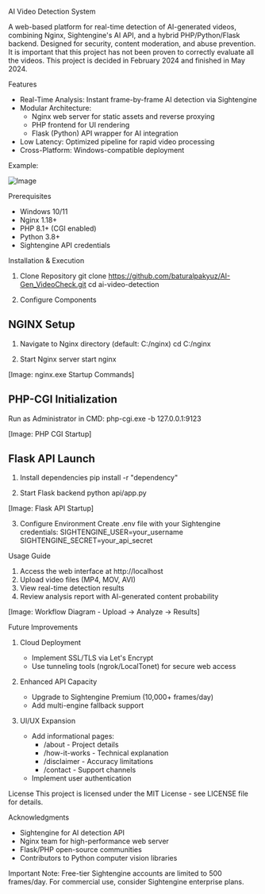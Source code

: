 AI Video Detection System

A web-based platform for real-time detection of AI-generated videos, combining Nginx, Sightengine's AI API, and a hybrid PHP/Python/Flask backend. Designed for security, content moderation, and abuse prevention. It is important that this project has not been proven to correctly evaluate all the videos. This project is decided in February 2024 and finished in May 2024.

Features
- Real-Time Analysis: Instant frame-by-frame AI detection via Sightengine
- Modular Architecture:
  * Nginx web server for static assets and reverse proxying
  * PHP frontend for UI rendering
  * Flask (Python) API wrapper for AI integration
- Low Latency: Optimized pipeline for rapid video processing
- Cross-Platform: Windows-compatible deployment
 
Example:


![Image](https://github.com/user-attachments/assets/b6695ff9-192e-47f8-9e87-41b7aabcfab0)



Prerequisites
- Windows 10/11
- Nginx 1.18+
- PHP 8.1+ (CGI enabled)
- Python 3.8+
- Sightengine API credentials

Installation & Execution

1. Clone Repository
git clone https://github.com/baturalpakyuz/AI-Gen_VideoCheck.git
cd ai-video-detection

2. Configure Components

NGINX Setup
-----------------
1. Navigate to Nginx directory (default: C:/nginx)
cd C:/nginx

2. Start Nginx server
start nginx

[Image: nginx.exe Startup Commands]

PHP-CGI Initialization
----------------------
Run as Administrator in CMD:
php-cgi.exe -b 127.0.0.1:9123

[Image: PHP CGI Startup]

Flask API Launch
----------------
1. Install dependencies
pip install -r "dependency"

2. Start Flask backend
python api/app.py

[Image: Flask API Startup]

3. Configure Environment
Create .env file with your Sightengine credentials:
SIGHTENGINE_USER=your_username
SIGHTENGINE_SECRET=your_api_secret

Usage Guide
1. Access the web interface at http://localhost
2. Upload video files (MP4, MOV, AVI)
3. View real-time detection results
4. Review analysis report with AI-generated content probability

[Image: Workflow Diagram - Upload → Analyze → Results]

Future Improvements
1. Cloud Deployment
   - Implement SSL/TLS via Let's Encrypt
   - Use tunneling tools (ngrok/LocalTonet) for secure web access

2. Enhanced API Capacity
   - Upgrade to Sightengine Premium (10,000+ frames/day)
   - Add multi-engine fallback support

3. UI/UX Expansion
   - Add informational pages:
     * /about - Project details
     * /how-it-works - Technical explanation
     * /disclaimer - Accuracy limitations
     * /contact - Support channels
   - Implement user authentication

License
This project is licensed under the MIT License - see LICENSE file for details.

Acknowledgments
- Sightengine for AI detection API
- Nginx team for high-performance web server
- Flask/PHP open-source communities
- Contributors to Python computer vision libraries

Important Note: Free-tier Sightengine accounts are limited to 500 frames/day. For commercial use, consider Sightengine enterprise plans.
